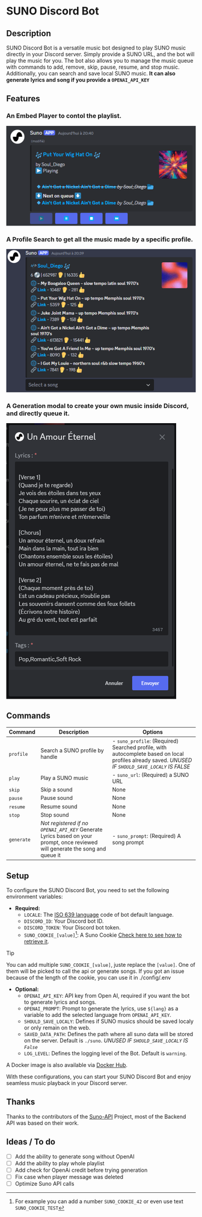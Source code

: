 # SUNO Discord Bot

## Description

SUNO Discord Bot is a versatile music bot designed to play SUNO music directly in your Discord server. Simply provide a SUNO URL, and the bot will play the music for you. The bot also allows you to manage the music queue with commands to add, remove, skip, pause, resume, and stop music. Additionally, you can search and save local SUNO music. **It can also generate lyrics and song if you provide a `OPENAI_API_KEY`**

## Features

### An Embed Player to contol the playlist.
![Player Embed](player.png)

### A Profile Search to get all the music made by a specific profile.
![Profile Embed](profile.png)

### A Generation modal to create your own music inside Discord, and directly queue it.
![Generate Modal](generate.png)

## Commands

| Command      | Description                   | Options                                                                                          |
|--------------|-------------------------------|--------------------------------------------------------------------------------------------------|
| `profile`    | Search a SUNO profile by handle     | - `suno_profile`: (Required) Searched profile, with autocomplete based on local profiles already saved. *UNUSED IF `SHOULD_SAVE_LOCALY` IS FALSE*                                                              |
| `play`       | Play a SUNO music             | - `suno_url`: (Required) a SUNO URL                                                                     |
| `skip`       | Skip a sound                  | None                                                                                             |
| `pause`      | Pause sound                   | None                                                                                             |
| `resume`     | Resume sound                  | None                                                                                             |
| `stop`       | Stop sound                    | None                                                                                             |
| `generate`       | *Not registered if no `OPENAI_API_KEY`* Generate Lyrics based on your prompt, once reviewed will generate the song and queue it                   | - `suno_prompt`: (Required) A song prompt                                                                                               |

## Setup

To configure the SUNO Discord Bot, you need to set the following environment variables:

- **Required:**
  - `LOCALE`: The [ISO 639 language](https://en.wikipedia.org/wiki/List_of_ISO_639_language_codes#:~:text=ISO%20639%20is%20a%20standardized,(sets%202%E2%80%935).) code of bot default language.
  - `DISCORD_ID`: Your Discord bot ID.
  - `DISCORD_TOKEN`: Your Discord bot token.
  - `SUNO_COOKIE_[value]`[^1]: A Suno Cookie [Check here to see how to retrieve it](https://github.com/gcui-art/suno-api). 
> [!TIP]
> You can add multiple `SUNO_COOKIE_[value]`, juste replace the `[value]`. One of them will be picked to call the api or generate songs.
> If you got an issue because of the length of the cookie, you can use it in ./config/.env

- **Optional:**
  - `OPENAI_API_KEY`: API key from Open AI, required if you want the bot to generate lyrics and songs.
  - `OPENAI_PROMPT`: Prompt to generate the lyrics, use `${lang}` as a variable to add the selected language from `OPENAI_API_KEY`.
  - `SHOULD_SAVE_LOCALY`: Defines if SUNO musics should be saved localy or only remain on the web.
  - `SAVED_DATA_PATH`: Defines the path where all suno data will be stored on the server. Default is `./suno`. *UNUSED IF `SHOULD_SAVE_LOCALY` IS `False`*
  - `LOG_LEVEL`: Defines the logging level of the Bot. Default is `warning`.

A Docker image is also available via [Docker Hub](https://hub.docker.com/r/pekno/sunobot).

With these configurations, you can start your SUNO Discord Bot and enjoy seamless music playback in your Discord server.

## Thanks

Thanks to the contributors of the [Suno-API](https://github.com/gcui-art/suno-api) Project, most of the Backend API was based on their work.

## Ideas / To do

- [ ] Add the ability to generate song without OpenAI
- [ ] Add the ability to play whole playlist
- [ ] Add check for OpenAi credit before trying generation
- [ ] Fix case when player message was deleted
- [ ] Optimize Suno API calls

[^1]: For example you can add a number `SUNO_COOKIE_42` or even use text `SUNO_COOKIE_TEST`
